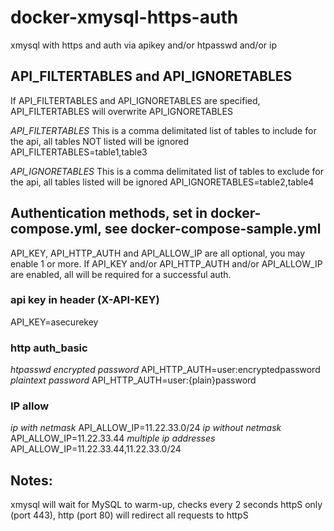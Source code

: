 # docker-xmysql-https-auth
xmysql with https and auth via apikey and/or htpasswd and/or ip

## API_FILTERTABLES and API_IGNORETABLES
If API_FILTERTABLES and API_IGNORETABLES are specified, API_FILTERTABLES will overwrite API_IGNORETABLES

*API_FILTERTABLES*
This is a comma delimitated list of tables to include for the api, all tables NOT listed will be ignored
API_FILTERTABLES=table1,table3

*API_IGNORETABLES*
This is a comma delimitated list of tables to exclude for the api, all tables listed will be ignored
API_IGNORETABLES=table2,table4

## Authentication methods, set in docker-compose.yml, see docker-compose-sample.yml
API_KEY, API_HTTP_AUTH and API_ALLOW_IP are all optional, you may enable 1 or more.
If API_KEY and/or API_HTTP_AUTH and/or API_ALLOW_IP are enabled, all will be required for a successful auth.

### api key in header (X-API-KEY)
API_KEY=asecurekey

### http auth_basic
*htpasswd encrypted password*
API_HTTP_AUTH=user:encryptedpassword
*plaintext password*
API_HTTP_AUTH=user:{plain}password

### IP allow
*ip with netmask*
API_ALLOW_IP=11.22.33.0/24
*ip without netmask*
API_ALLOW_IP=11.22.33.44
*multiple ip addresses*
API_ALLOW_IP=11.22.33.44,11.22.33.0/24

## Notes:
xmysql will wait for MySQL to warm-up, checks every 2 seconds
httpS only (port 443), http (port 80) will redirect all requests to httpS
